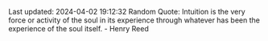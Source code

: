 Last updated: 2024-04-02 19:12:32
Random Quote: Intuition is the very force or activity of the soul in its experience through whatever has been the experience of the soul itself. - Henry Reed
